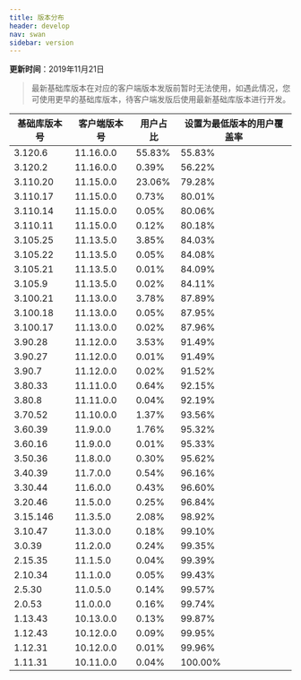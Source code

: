 ```yaml
---
title: 版本分布
header: develop
nav: swan
sidebar: version
---
```

**更新时间**：2019年11月21日

> 最新基础库版本在对应的客户端版本发版前暂时无法使用，如遇此情况，您可使用更早的基础库版本，待客户端发版后使用最新基础库版本进行开发。
 
|基础库版本号|客户端版本号|用户占比|设置为最低版本的用户覆盖率|
|---|---|---|---|
|3.120.6|11.16.0.0|55.83%|55.83%|
|3.120.2|11.16.0.0|0.39%|56.22%|
|3.110.20|11.15.0.0|23.06%|79.28%|
|3.110.17|11.15.0.0|0.73%|80.01%|
|3.110.14|11.15.0.0|0.05%|80.06%|
|3.110.11|11.15.0.0|0.12%|80.18%|
|3.105.25|11.13.5.0|3.85%|84.03%|
|3.105.22|11.13.5.0|0.05%|84.08%|
|3.105.21|11.13.5.0|0.01%|84.09%|
|3.105.9|11.13.5.0|0.02%|84.11%|
|3.100.21|11.13.0.0|3.78%|87.89%|
|3.100.18|11.13.0.0|0.05%|87.95%|
|3.100.17|11.13.0.0|0.02%|87.96%|
|3.90.28|11.12.0.0|3.53%|91.49%|
|3.90.27|11.12.0.0|0.01%|91.49%|
|3.90.7|11.12.0.0|0.02%|91.52%|
|3.80.33|11.11.0.0|0.64%|92.15%|
|3.80.8|11.11.0.0|0.04%|92.19%|
|3.70.52|11.10.0.0|1.37%|93.56%|
|3.60.39|11.9.0.0|1.76%|95.32%|
|3.60.16|11.9.0.0|0.01%|95.33%|
|3.50.36|11.8.0.0|0.30%|95.62%|
|3.40.39|11.7.0.0|0.54%|96.16%|
|3.30.44|11.6.0.0|0.43%|96.60%|
|3.20.46|11.5.0.0|0.25%|96.84%|
|3.15.146|11.3.5.0|2.08%|98.92%|
|3.10.47|11.3.0.0|0.18%|99.10%|
|3.0.39|11.2.0.0|0.24%|99.35%|
|2.15.35|11.1.5.0|0.04%|99.39%|
|2.10.34|11.1.0.0|0.05%|99.43%|
|2.5.30|11.0.5.0|0.14%|99.57%|
|2.0.53|11.0.0.0|0.16%|99.74%|
|1.13.43|10.13.0.0|0.13%|99.87%|
|1.12.43|10.12.0.0|0.09%|99.95%|
|1.12.31|10.12.0.0|0.01%|99.96%|
|1.11.31|10.11.0.0|0.04%|100.00%|